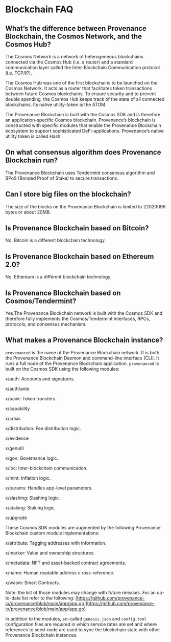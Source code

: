 # Blockchain FAQ

## What’s the difference between Provenance Blockchain, the Cosmos Network, and the Cosmos Hub? <a id="whats-the-difference-between-provenance-the-cosmos-network-and-the-cosmos-hub"></a>

The Cosmos Network is a network of heterogeneous blockchains connected via the Cosmos Hub \(i.e. a router\) and a standard communication layer called the Inter-Blockchain Communication protocol \(i.e. TCP/IP\).

The Cosmos Hub was one of the first blockchains to be launched on the Cosmos Network. It acts as a router that facilitates token transactions between future Cosmos blockchains. To ensure security and to prevent double spending, the Cosmos Hub keeps track of the state of all connected blockchains. Its native utility-token is the ATOM.

The Provenance Blockchain is built with the Cosmos SDK and is therefore an application-specific Cosmos blockchain. Provenance’s blockchain is constructed with specific modules that enable the Provenance Blockchain ecosystem to support sophisticated DeFi-applications. Provenance’s native utility token is called Hash.

## On what consensus algorithm does Provenance Blockchain run? <a id="on-what-consensus-algorithm-does-provenance-run"></a>

The Provenance Blockchain uses Tendermint consensus algorithm and BPoS \(Bonded Proof of Stake\) to secure transactions.

## Can I store big files on the blockchain? <a id="how-can-i-store-big-files-on-the-blockchain"></a>

The size of the blocks on the Provenance Blockchain is limited to 22020096 bytes or about 20MB.

## Is Provenance Blockchain based on Bitcoin? <a id="is-provenance-based-on-bitcoin"></a>

No. Bitcoin is a different blockchain technology.

## Is Provenance Blockchain based on Ethereum 2.0? <a id="is-provenance-based-on-ethereum-2-0"></a>

No. Ethereum is a different blockchain technology.

## Is Provenance Blockchain based on Cosmos/Tendermint? <a id="is-provenance-based-on-cosmos-tendermint"></a>

Yes.The Provenance Blockchain network is built with the Cosmos SDK and therefore fully implements the Cosmos/Tendermint interfaces, RPCs, protocols, and consensus mechanism.

## What makes a Provenance Blockchain instance? <a id="what-makes-a-provenance-blockchain-instance"></a>

`provenanced` is the name of the Provenance Blockchain network. It is both the Provenance Blockchain Daemon and command-line interface \(CLI\). It runs a full node of the Provenance Blockchain application. `provenanced` is built on the Cosmos SDK using the following modules:

x/auth: Accounts and signatures.

x/auth/ante

x/bank: Token transfers.

x/capability

x/crisis

x/distribution: Fee distribution logic.

x/evidence

x/genutil

x/gov: Governance logic.

x/ibc: Inter-blockchain communication.

x/mint: Inflation logic.

x/params: Handles app-level parameters.

x/slashing: Slashing logic.

x/staking: Staking logic.

x/upgrade

These Cosmos SDK modules are augmented by the following Provenance Blockchain custom module implementations:

x/attribute: Tagging addresses with information.

x/marker: Value and ownership structures.

x/metadata: NFT and asset-backed contract agreements.

x/name: Human readable address c\`ross-reference.

x/wasm: Smart Contracts.

Note: the list of those modules may change with future releases. For an up-to-date list refer to the following: [https://github.com/provenance-io/provenance/blob/main/app/app.go](https://github.com/provenance-io/provenance/blob/main/app/app.go)

In addition to the modules, so-called `genesis.json` and `config.toml` configuration files are required in which service rates are set and where references to seed-node are used to sync the blockchain state with other Provenance Blockchain instances.

